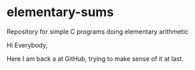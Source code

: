 # elementary-sums
Repository for simple C programs doing elementary arithmetic

Hi Everybody,

Here I am back a at GitHub, trying to make sense of it at last.
